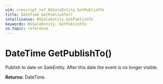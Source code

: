 ```yaml
---
uid: crmscript_ref_NSSaleEntity_GetPublishTo
title: DateTime GetPublishTo()
intellisense: NSSaleEntity.GetPublishTo
keywords: NSSaleEntity, GetPublishTo
so.topic: reference
---
```


# DateTime GetPublishTo()

Publish to date on SaleEntity. After this date the event is no longer visible.

**Returns:** DateTime.

